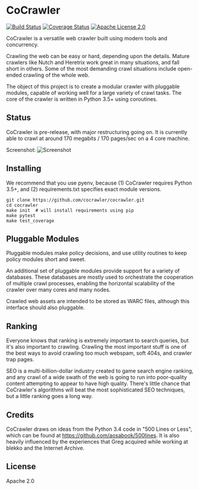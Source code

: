 # CoCrawler

[![Build Status](https://travis-ci.org/cocrawler/cocrawler.svg?branch=master)](https://travis-ci.org/cocrawler/cocrawler) [![Coverage Status](https://coveralls.io/repos/github/cocrawler/cocrawler/badge.svg?branch=master)](https://coveralls.io/github/cocrawler/cocrawler?branch=master) [![Apache License 2.0](https://img.shields.io/github/license/cocrawler/cocrawler.svg)](LICENSE)

CoCrawler is a versatile web crawler built using modern tools and
concurrency.

Crawling the web can be easy or hard, depending upon the details.
Mature crawlers like Nutch and Heretrix work great in many situations,
and fall short in others. Some of the most demanding crawl situations
include open-ended crawling of the whole web.

The object of this project is to create a modular crawler with
pluggable modules, capable of working well for a large variety of
crawl tasks. The core of the crawler is written in Python 3.5+ using
coroutines.

## Status

CoCrawler is pre-release, with major restructuring going on. It is
currently able to crawl at around 170 megabits / 170 pages/sec on a 4
core machine.

Screenshot: ![Screenshot](https://cloud.githubusercontent.com/assets/2142266/19621581/92e83044-9849-11e6-825d-66b674cc59f0.png "Screenshot")

## Installing

We recommend that you use pyenv, because (1) CoCrawler requires Python
3.5+, and (2) requirements.txt specifies exact module versions.

```
git clone https://github.com/cocrawler/cocrawler.git
cd cocrawler
make init  # will install requirements using pip
make pytest
make test_coverage
```

## Pluggable Modules

Pluggable modules make policy decisions, and use utility routines
to keep policy modules short and sweet.

An additional set of pluggable modules provide support for a variety
of databases. These databases are mostly used to orchestrate the
cooperation of multiple crawl processes, enabling the horizontal
scalability of the crawler over many cores and many nodes.

Crawled web assets are intended to be stored as WARC files, although
this interface should also pluggable.

## Ranking

Everyone knows that ranking is extremely important to search queries,
but it's also important to crawling. Crawling the most important stuff
is one of the best ways to avoid crawling too much webspam, soft 404s,
and crawler trap pages.

SEO is a multi-billion-dollar industry created to game search engine
ranking, and any crawl of a wide swath of the web is going to run into
poor-quality content attempting to appear to have high quality.
There's little chance that CoCrawler's algorithms will beat the most
sophisticated SEO techniques, but a little ranking goes a long way.

## Credits

CoCrawler draws on ideas from the Python 3.4 code in "500 Lines or
Less", which can be found at https://github.com/aosabook/500lines.
It is also heavily influenced by the experiences that Greg acquired
while working at blekko and the Internet Archive.

## License

Apache 2.0
